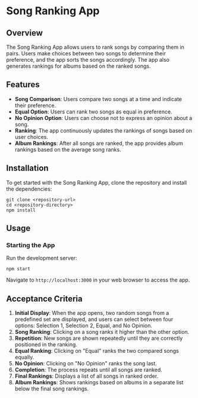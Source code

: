 # Song Ranking App

## Overview

The Song Ranking App allows users to rank songs by comparing them in pairs. Users make choices between two songs to determine their preference, and the app sorts the songs accordingly. The app also generates rankings for albums based on the ranked songs.

## Features

- **Song Comparison**: Users compare two songs at a time and indicate their preference.
- **Equal Option**: Users can rank two songs as equal in preference.
- **No Opinion Option**: Users can choose not to express an opinion about a song.
- **Ranking**: The app continuously updates the rankings of songs based on user choices.
- **Album Rankings**: After all songs are ranked, the app provides album rankings based on the average song ranks.

## Installation

To get started with the Song Ranking App, clone the repository and install the dependencies:

```
git clone <repository-url>
cd <repository-directory>
npm install
```

## Usage

### Starting the App

Run the development server:

```
npm start
```

Navigate to `http://localhost:3000` in your web browser to access the app.

## Acceptance Criteria

1. **Initial Display**: When the app opens, two random songs from a predefined set are displayed, and users can select between four options: Selection 1, Selection 2, Equal, and No Opinion.
2. **Song Ranking**: Clicking on a song ranks it higher than the other option.
3. **Repetition**: New songs are shown repeatedly until they are correctly positioned in the ranking.
4. **Equal Ranking**: Clicking on "Equal" ranks the two compared songs equally.
5. **No Opinion**: Clicking on "No Opinion" ranks the song last.
6. **Completion**: The process repeats until all songs are ranked.
7. **Final Rankings**: Displays a list of all songs in ranked order.
8. **Album Rankings**: Shows rankings based on albums in a separate list below the final song rankings.
